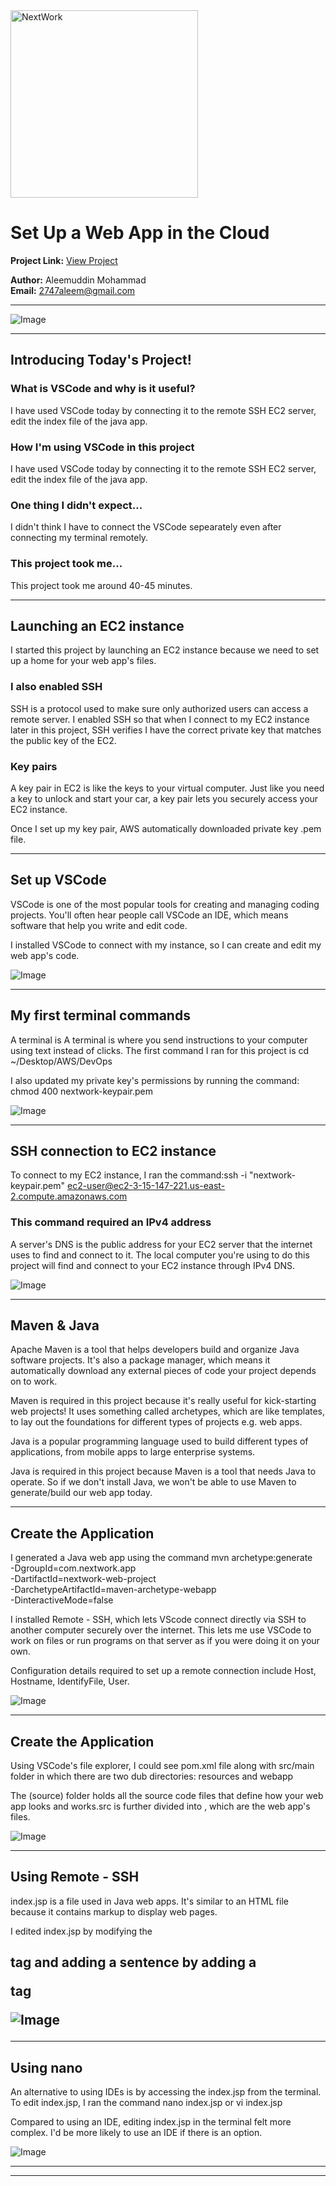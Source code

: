 <img src="https://cdn.prod.website-files.com/677c400686e724409a5a7409/6790ad949cf622dc8dcd9fe4_nextwork-logo-leather.svg" alt="NextWork" width="300" />

# Set Up a Web App in the Cloud

**Project Link:** [View Project](http://learn.nextwork.org/projects/aws-devops-vscode)

**Author:** Aleemuddin Mohammad  
**Email:** 2747aleem@gmail.com

---

![Image](aws-devops-vscode_7a1de541)

---

## Introducing Today's Project!

### What is VSCode and why is it useful?

I have used VSCode today by connecting it to the remote SSH EC2 server, edit the index file of the java app. 

### How I'm using VSCode in this project

I have used VSCode today by connecting it to the remote SSH EC2 server, edit the index file of the java app. 

### One thing I didn't expect...

I didn't think I have to connect the VSCode sepearately even after connecting my terminal remotely. 

### This project took me...

This project took me around 40-45 minutes.

---

## Launching an EC2 instance

 I started this project by launching an EC2 instance because we need to set up a home for your web app's files.

### I also enabled SSH

SSH is a protocol used to make sure only authorized users can access a remote server.  I enabled SSH so that when I connect to my EC2 instance later in this project, SSH verifies I have the correct private key that matches the public key of the EC2.

### Key pairs

A key pair in EC2 is like the keys to your virtual computer. Just like you need a key to unlock and start your car, a key pair lets you securely access your EC2 instance.

Once I set up my key pair, AWS automatically downloaded private key .pem file.

---

## Set up VSCode

VSCode is one of the most popular tools for creating and managing coding projects. You'll often hear people call VSCode an IDE, which means software that help you write and edit code. 

I installed VSCode to connect with my instance, so I can create and edit my web app's code.


![Image](aws-devops-vscode_53d05e68)

---

## My first terminal commands

A terminal is A terminal is where you send instructions to your computer using text instead of clicks. The first command I ran for this project is cd ~/Desktop/AWS/DevOps


I also updated my private key's permissions by running the command: chmod 400 nextwork-keypair.pem


![Image](aws-devops-vscode_9328ada1)

---

## SSH connection to EC2 instance

To connect to my EC2 instance, I ran the command:ssh -i "nextwork-keypair.pem" ec2-user@ec2-3-15-147-221.us-east-2.compute.amazonaws.com

### This command required an IPv4 address

A server's DNS  is the public address for your EC2 server that the internet uses to find and connect to it. The local computer you're using to do this project will find and connect to your EC2 instance through IPv4 DNS.

![Image](aws-devops-vscode_e3069dca)

---

## Maven & Java

Apache Maven is a tool that helps developers build and organize Java software projects. It's also a package manager, which means it automatically download any external pieces of code your project depends on to work.

Maven is required in this project because it's really useful for kick-starting web projects! It uses something called archetypes, which are like templates, to lay out the foundations for different types of projects e.g. web apps.

Java is a popular programming language used to build different types of applications, from mobile apps to large enterprise systems.

Java is required in this project because Maven is a tool that needs Java to operate. So if we don't install Java, we won't be able to use Maven to generate/build our web app today.

---

## Create the Application

I generated a Java web app using the command mvn archetype:generate \
   -DgroupId=com.nextwork.app \
   -DartifactId=nextwork-web-project \
   -DarchetypeArtifactId=maven-archetype-webapp \
   -DinteractiveMode=false


I installed Remote - SSH, which lets VScode connect directly via SSH to another computer securely over the internet. This lets me use VSCode to work on files or run programs on that server as if you were doing it on your own.

Configuration details required to set up a remote connection include Host, Hostname, IdentifyFile, User. 

![Image](aws-devops-vscode_2939cf01)

---

## Create the Application

Using VSCode's file explorer, I could see pom.xml file along with src/main folder in which there are two dub directories: resources and webapp 

The (source) folder holds all the source code files that define how your web app looks and works.src is further divided into , which are the web app's files. 

![Image](aws-devops-vscode_45f91fd7)

---

## Using Remote - SSH

index.jsp is a file used in Java web apps. It's similar to an HTML file because it contains markup to display web pages.

I edited index.jsp by modifying the <h2> tag and adding a sentence by adding a <p> tag

![Image](aws-devops-vscode_7a1de541)

---

## Using nano

An alternative to using IDEs is by accessing the index.jsp from the terminal. To edit index.jsp, I ran the command nano index.jsp or vi index.jsp

Compared to using an IDE, editing index.jsp in the terminal felt more complex. I'd be more likely to use an IDE if there is an option.

![Image](aws-devops-vscode_a3324ad41)

---

---
